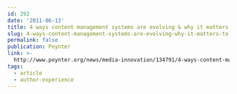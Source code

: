 ```yaml
---
id: 292
date: '2011-06-13'
title: 4 ways content management systems are evolving & why it matters to journalists
slug: 4-ways-content-management-systems-are-evolving-why-it-matters-to-journalists
permalink: false
publication: Poynter
link: >-
  http://www.poynter.org/news/media-innovation/134791/4-ways-content-management-systems-are-evolving-why-it-matters-to-journalists/
tags:
  - article
  - author-experience
---
```


